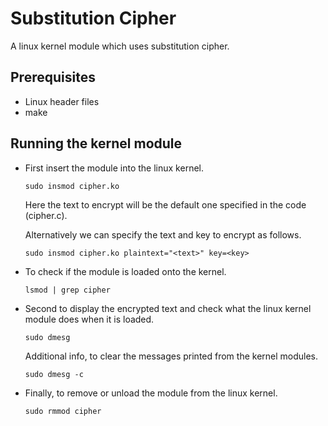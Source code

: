 # Substitution Cipher

A linux kernel module which uses substitution cipher.


## Prerequisites

- Linux header files
- make


## Running the kernel module

- First insert the module into the linux kernel.
    ```
    sudo insmod cipher.ko
    ```

    Here the text to encrypt will be the default one specified in the code (cipher.c).


    Alternatively we can specify the text and key to encrypt as follows.
    ```
    sudo insmod cipher.ko plaintext="<text>" key=<key>
    ```
- To check if the module is loaded onto the kernel.
    ```
    lsmod | grep cipher
    ```
- Second to display the encrypted text and check what the linux kernel module does when it is loaded.
    ```
    sudo dmesg
    ```

    Additional info, to clear the messages printed from the kernel modules.
    ```
    sudo dmesg -c
    ```
- Finally, to remove or unload the module from the linux kernel.
    ```
    sudo rmmod cipher
    ```
